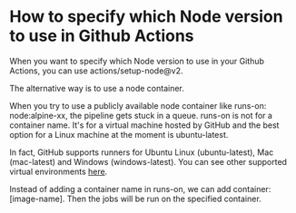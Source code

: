 # How to specify which Node version to use in Github Actions

When you want to specify which Node version to use in your Github Actions, you can use <span class="code">actions/setup-node@v2</span>.

<script src="https://gist.github.com/mydatahack/4c550559b338ab7797bb042ca97eadba.js"></script>

The alternative way is to use a node container.

When you try to use a publicly available node container like <span class="code">runs-on: node:alpine-xx</span>, the pipeline gets stuck in a queue. <span class="code">runs-on</span> is not for a container name. It's for a virtual machine hosted by GitHub and the best option for a Linux machine at the moment is <span class="code">ubuntu-latest</span>.

In fact, GitHub supports runners for Ubuntu Linux (<span class="code">ubuntu-latest</span>), Mac (<span class="code">mac-latest</span>) and Windows (<span class="code">windows-latest</span>). You can see other supported virtual environments <a href="https://docs.github.com/en/actions/using-github-hosted-runners/about-github-hosted-runners" target="_blank">here</a>.

Instead of adding a container name in <span class="code">runs-on</span>, we can add <span class="code">container: [image-name]</span>. Then the jobs will be run on the specified container.

<script src="https://gist.github.com/mydatahack/5f9268e526dfbaee34e4f4d1d1b1dc2b.js"></script>
